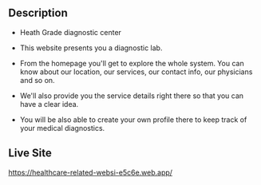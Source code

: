 ## Description
- Heath Grade diagnostic center 

- This website presents you a diagnostic lab.

-  From the homepage you'll get to explore the whole system. You can know about our location, our services, our contact info, our physicians and so on.


- We'll also provide you the service details right there so that you can have a clear idea. 

- You will be also able to create your own profile there to keep track of your medical diagnostics.





## Live Site
https://healthcare-related-websi-e5c6e.web.app/ 
